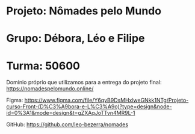 # Projeto: Nômades pelo Mundo
# Grupo: Débora, Léo e Filipe
# Turma: 50600


Domínio próprio que utilizamos para a entrega do projeto final:
https://nomadespelomundo.online/

Figma:
https://www.figma.com/file/Y6qvB9DsMHxlweGNkk1NTg/Projeto-curso-Front-(D%C3%A9bora-e-L%C3%A9o)?type=design&node-id=0%3A1&mode=design&t=gZXAqJoTTvn4MR9L-1

GitHub:
https://github.com/leo-bezerra/nomades